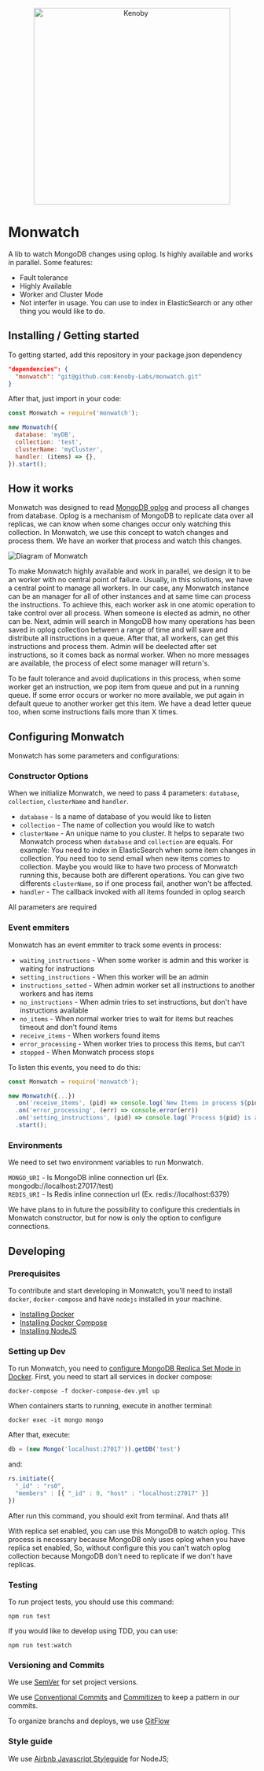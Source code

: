 <p align="center" vertical-align="center">
  <img src="https://app.kenoby.com/images/kenoby-logo-new.3b1beb26.svg" alt="Kenoby" width="400"/>
</p>

# Monwatch

A lib to watch MongoDB changes using oplog. Is highly available and works in parallel. Some features:

  - Fault tolerance
  - Highly Available
  - Worker and Cluster Mode
  - Not interfer in usage. You can use to index in ElasticSearch or any other thing you would like to do.

## Installing / Getting started

To getting started, add this repository in your package.json dependency

```json
"dependencies": {
  "monwatch": "git@github.com:Kenoby-Labs/monwatch.git"
}
```

After that, just import in your code:

```javascript
const Monwatch = require('monwatch');

new Monwatch({
  database: 'myDB',
  collection: 'test',
  clusterName: 'myCluster',
  handler: (items) => {},
}).start();
```

## How it works

Monwatch was designed to read [MongoDB oplog](https://docs.mongodb.com/manual/core/replica-set-oplog/) and process all changes from database. Oplog is a mechanism of MongoDB to replicate data over all replicas, we can know when some changes occur only watching this collection. In Monwatch, we use this concept to watch changes and process them. We have an worker that process and watch this changes.

![Diagram of Monwatch](https://user-images.githubusercontent.com/3194874/67714561-e7c75b00-f9a6-11e9-88fb-0aaf317f0a6b.png)
  
To make Monwatch highly available and work in parallel, we design it to be an worker with no central point of failure. Usually, in this solutions, we have a central point to manage all workers. In our case, any Monwatch instance can be an manager for all of other instances and at same time can process the instructions. To achieve this, each worker ask in one atomic operation to take control over all process. When someone is elected as admin, no other can be. Next, admin will search in MongoDB how many operations has been saved in oplog collection between a range of time and will save and distribute all instructions in a queue. After that, all workers, can get this instructions and process them. Admin will be deelected after set instructions, so it comes back as normal worker. When no more messages are available, the process of elect some manager will return's.

To be fault tolerance and avoid duplications in this process, when some worker get an instruction, we pop item from queue and put in a running queue. If some error occurs or worker no more available, we put again in default queue to another worker get this item. We have a dead letter queue too, when some instructions fails more than X times.

## Configuring Monwatch

Monwatch has some parameters and configurations:

### Constructor Options
When we initialize Monwatch, we need to pass 4 parameters: `database`, `collection`, `clusterName` and `handler`. 

- `database` - Is a name of database of you would like to listen
- `collection` - The name of collection you would like to watch
- `clusterName` - An unique name to you cluster. It helps to separate two Monwatch process when `database` and `collection` are equals. For example: You need to index in ElasticSearch when some item changes in collection. You need too to send email when new items comes to collection. Maybe you would like to have two process of Monwatch running this, because both are different operations. You can give two differents `clusterName`, so if one process fail, another won't be affected.
- `handler` - The callback invoked with all items founded in oplog search

All parameters are required

### Event emmiters

Monwatch has an event emmiter to track some events in process:

- `waiting_instructions` - When some worker is admin and this worker is waiting for instructions
- `setting_instructions` - When this worker will be an admin
- `instructions_setted` - When admin worker set all instructions to another workers and has items
- `no_instructions` - When admin tries to set instructions, but don't have instructions available
- `no_items` - When normal worker tries to wait for items but reaches timeout and don't found items
- `receive_items` - When workers found items
- `error_processing` - When worker tries to process this items, but can't
- `stopped` - When Monwatch process stops

To listen this events, you need to do this:

```javascript
const Monwatch = require('monwatch');

new Monwatch({...})
  .on('receive_items', (pid) => console.log(`New Items in process ${pid}`))
  .on('error_processing', (err) => console.error(err))
  .on('setting_instructions', (pid) => console.log(`Process ${pid} is admin`))
  .start();
```

### Environments

We need to set two environment variables to run Monwatch.

`MONGO_URI` - Is MongoDB inline connection url (Ex. mongodb://localhost:27017/test) <br>
`REDIS_URI` - Is Redis inline connection url (Ex. redis://localhost:6379)

We have plans to in future the possibility to configure this credentials in Monwatch constructor, but for now is only the option to configure connections.

## Developing

### Prerequisites
To contribute and start developing in Monwatch, you'll need to install `docker`, `docker-compose` and have `nodejs` installed in your machine.

- [Installing Docker](https://docs.docker.com/v17.09/engine/installation/)
- [Installing Docker Compose](https://docs.docker.com/compose/install/)
- [Installing NodeJS](https://nodejs.org/en/)


### Setting up Dev

To run Monwatch, you need to [configure MongoDB Replica Set Mode in Docker](https://www.sohamkamani.com/blog/2016/06/30/docker-mongo-replica-set/). First, you need to start all services in docker compose:

```shell
docker-compose -f docker-compose-dev.yml up
```

When containers starts to running, execute in another terminal:

```shell
docker exec -it mongo mongo
```

After that, execute: 

```javascript
db = (new Mongo('localhost:27017')).getDB('test')
```

and:

```javascript
rs.initiate({
  "_id" : "rs0",
  "members" : [{ "_id" : 0, "host" : "localhost:27017" }]
})
```

After run this command, you should exit from terminal. And thats all!

With replica set enabled, you can use this MongoDB to watch oplog. This process is necessary because MongoDB only uses oplog when you have replica set enabled, So, without configure this you can't watch oplog collection because MongoDB don't need to replicate if we don't have replicas.

### Testing

To run project tests, you should use this command:

```
npm run test
```

If you would like to develop using TDD, you can use:

```
npm run test:watch
```

### Versioning and Commits

We use [SemVer](http://semver.org/) for set project versions.

We use [Conventional Commits](https://www.conventionalcommits.org/en/v1.0.0/) and [Commitizen](http://commitizen.github.io/) to keep a pattern in our commits.

To organize branchs and deploys, we use [GitFlow](https://www.atlassian.com/git/tutorials/comparing-workflows/gitflow-workflow)


### Style guide

We use [Airbnb Javascript Styleguide](https://github.com/airbnb/javascript) for NodeJS;